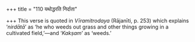 +++
title = "110 यथोद्धरति निर्दाता"

+++
This verse is quoted in *Vīramitrodaya* (Rājanīti, p. 253) which
explains ‘*nirdātā*’ as ‘he who weeds out grass and other things growing
in a cultivated field,’—and ‘*Kakṣam*’ as ‘weeds.’


